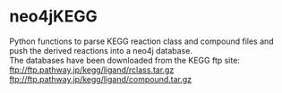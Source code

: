# neo4jKEGG
Python functions to parse KEGG reaction class and compound files and push the derived reactions into a neo4j database.  
The databases have been downloaded from the KEGG ftp site:  
ftp://ftp.pathway.jp/kegg/ligand/rclass.tar.gz  
ftp://ftp.pathway.jp/kegg/ligand/compound.tar.gz
